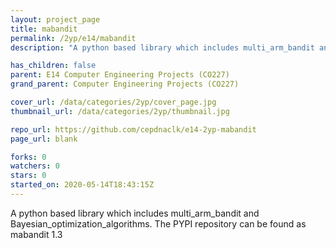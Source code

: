 ```yaml
---
layout: project_page
title: mabandit
permalink: /2yp/e14/mabandit
description: "A python based library which includes multi_arm_bandit and Bayesian_optimization_algorithms. The PYPI repository  can be found as mabandit 1.3"

has_children: false
parent: E14 Computer Engineering Projects (CO227)
grand_parent: Computer Engineering Projects (CO227)

cover_url: /data/categories/2yp/cover_page.jpg
thumbnail_url: /data/categories/2yp/thumbnail.jpg

repo_url: https://github.com/cepdnaclk/e14-2yp-mabandit
page_url: blank

forks: 0
watchers: 0
stars: 0
started_on: 2020-05-14T18:43:15Z
---
```

A python based library which includes multi_arm_bandit and Bayesian_optimization_algorithms. The PYPI repository  can be found as mabandit 1.3

